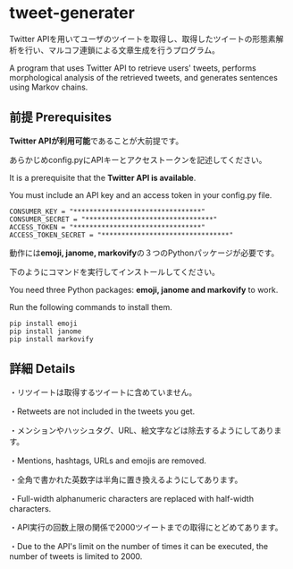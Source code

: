 # tweet-generater

Twitter APIを用いてユーザのツイートを取得し、取得したツイートの形態素解析を行い、マルコフ連鎖による文章生成を行うプログラム。

A program that uses Twitter API to retrieve users' tweets, performs morphological analysis of the retrieved tweets, and generates sentences using Markov chains.

## 前提 Prerequisites

**Twitter APIが利用可能**であることが大前提です。

あらかじめconfig.pyにAPIキーとアクセストークンを記述してください。

It is a prerequisite that the **Twitter API is available**.

You must include an API key and an access token in your config.py file.
```
CONSUMER_KEY = "********************************"
CONSUMER_SECRET = "********************************"
ACCESS_TOKEN = "********************************"
ACCESS_TOKEN_SECRET = "********************************"
```

動作には**emoji, janome, markovify**の３つのPythonパッケージが必要です。

下のようにコマンドを実行してインストールしてください。

You need three Python packages: **emoji, janome and markovify** to work.

Run the following commands to install them.
```
pip install emoji
pip install janome
pip install markovify
```

## 詳細 Details

・リツイートは取得するツイートに含めていません。

・Retweets are not included in the tweets you get.

・メンションやハッシュタグ、URL、絵文字などは除去するようにしてあります。

・Mentions, hashtags, URLs and emojis are removed.

・全角で書かれた英数字は半角に置き換えるようにしてあります。

・Full-width alphanumeric characters are replaced with half-width characters.

・API実行の回数上限の関係で2000ツイートまでの取得にとどめてあります。

・Due to the API's limit on the number of times it can be executed, the number of tweets is limited to 2000.
